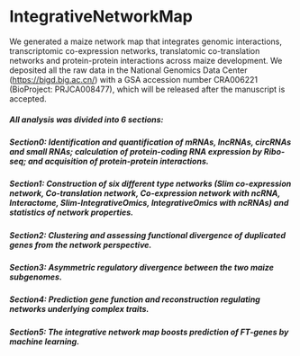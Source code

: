 # IntegrativeNetworkMap
We generated a maize network map that integrates genomic interactions, transcriptomic co-expression networks, translatomic co-translation networks and protein-protein interactions across maize development. We deposited all the raw data in the National Genomics Data Center (https://bigd.big.ac.cn/) with a GSA accession number CRA006221 (BioProject: PRJCA008477), which will be released after the manuscript is accepted.  
##### All analysis was divided into 6 sections:  
##### Section0: Identification and quantification of mRNAs, lncRNAs, circRNAs and small RNAs; calculation of protein-coding RNA expression by Ribo-seq; and acquisition of protein-protein interactions.
##### Section1: Construction of six different type networks (Slim co-expression network, Co-translation network, Co-expression network with ncRNA, Interactome, Slim-IntegrativeOmics, IntegrativeOmics with ncRNAs) and statistics of network properties.
##### Section2: Clustering and assessing functional divergence of duplicated genes from the network perspective.
##### Section3: Asymmetric regulatory divergence between the two maize subgenomes.
##### Section4: Prediction gene function and reconstruction regulating networks underlying complex traits.
##### Section5: The integrative network map boosts prediction of FT-genes by machine learning.

